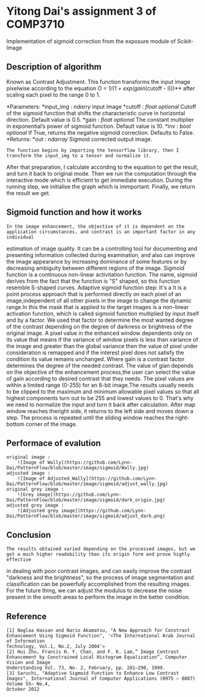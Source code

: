 # Yitong Dai's assignment 3 of COMP3710
Implementation of sigmoid correction from the exposure module of Scikit-Image

## Description of algorithm
  Known as Contrast Adjustment. This function transforms the input image pixelwise according to the equation 
  **O = 1/(1 + exp*(gain*(cutoff - I)))** after scaling each pixel to the range 0 to 1.
  
  *Parameters:
	*input_img : _ndarry_
		input image
	*cutoff : _float optional_
		Cutoff of the sigmoid function that shifts the characteristic curve in horizontal direction.
		Default value is 0.5.
	*gain : _float optional_
		The constant multiplier in exponential’s power of sigmoid function.
		Default value is 10.
	*inv : _bool optional_
		If True, returns the negative sigmoid correction. 
		Defaults to False.
  *Returns:
	*out : _ndarray_
		Sigmoid corrected output image.
		
	The function begins by importing the tensorflow library, then I transform the input_img to a tensor and normalize it.
After that preparation, I calculate according to the equation to get the result, and turn it back to original mode. Then we 
run the computation through the interactive mode which is efficient to get immediate execution. During the running step, we 
initialise the graph which is immportant. Finally, we return the result we get.

## Sigmoid function and how it works
	In the image enhancement, the objective of it is dependent on the application circumstances, and contrast is an important factor in any individual
estimation of image quality. It can be a controlling tool for documenting and presenting information collected during examination, and also can improve
the image appearance by increasing dominance of some features or by decreasing ambiguity between different regions of the image.
	Sigmoid function is a continuous non-linear activitation function. The name, sigmoid derives from the fact that the function is "S" shaped, so this 
function resemble S-shaped curves.
	Adaptive sigmoid function step:
		It's a It is a point process approach that is performed directly on each pixel of an image,independent of all other pixels in the image to
	change the dynamic range.In this the mask that is applied to the target images is a non-linear activation function, which is called sigmoid 
	function multiplied by input itself and by a factor. We used that factor to determine the most wanted degree of the contrast depending on the 
	degree of darkness or brightness of the original image.
		A pixel value in the enhanced window dependents only on its value that means if the variance of window pixels is less than variance of the 
	image and greater than the global variance then the value of pixel under consideration is remapped and if the interest pixel does not satisfy 
	the condition its value remains unchanged.
		Where gain is a contrast factor determines the degree of the needed contrast. The value of gian depends on the objective of the enhancement 
	process,the user can select the value of gain according to desired contrast that they needs.
		The pixel values are within a limited range (0-255) for an 8-bit image.The results usually needs to be clipped to the maximum and minimum
	allowable pixel values so that all highest components turn out to be 255 and lowest values to 0. That's why we need to normalize the input and turn
	it back after calculation.
		After map window reaches theright side, it returns to the left side and moves down a step. The process is repeated until the sliding window 
	reaches the right-bottom corner of the image.
	
## Performace of evalution
	original image :
		![Image of Wally](https://github.com/Lynn-Dai/PatternFlow/blob/master/image/sigmoid/Wally.jpg)
	adjusted image :
		![Image of Adjusted_Wally](https://github.com/Lynn-Dai/PatternFlow/blob/master/image/sigmoid/adjust_wally.jpg)
	original grey image :
		![Grey image](https://github.com/Lynn-Dai/PatternFlow/blob/master/image/sigmoid/dark_origin.jpg)
	adjusted grey image :
		![Adjusted grey image](https://github.com/Lynn-Dai/PatternFlow/blob/master/image/sigmoid/adjust_dark.png)

## Conclusion
	The results obtained varied depending on the processed images, but we get a much higher readability than its origin form and prove highly effective
in dealing with poor contrast images, and can easily improve the contrast "darkness and the brightness", so the process of image segmentation and
classification can be powerfully accomplished from the resulting images. For the future thing, we can adjust the modulus to decrease the noise present 
in the smooth areas to perform the image in the better condition.
	
## Reference
	[1] Naglaa Hassan and Nario Akamatsu, "A New Approach for Constrast Enhancement Using Sigmoid Function", '<The International Arab Journal of Information
	Technology, Vol.1, No.2, July 2004'>
	[2] Hui Zhu, Francis H. Y. Chan, and F. K. Lam,” Image Contrast Enhancement by Constrained Local Histogram Equalization”, Computer Vision and Image 
	Understanding Vol. 73, No. 2, February, pp. 281–290, 1999.
	[3] Saruchi, "Adaptive Sigmoid Function to Enhance Low Contrast Images", International Journal of Computer Applications (0975 – 8887) Volume 55– No.4, 
	October 2012

